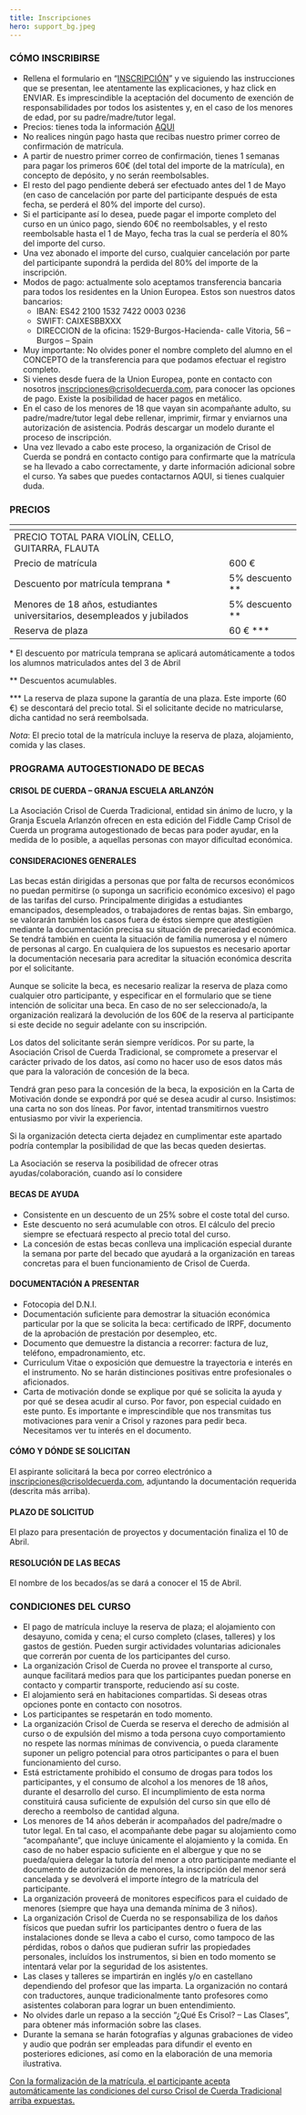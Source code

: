 ```yaml
---
title: Inscripciones
hero: support_bg.jpeg
---
```


### CÓMO INSCRIBIRSE

- Rellena el formulario en “[INSCRIPCIÓN](https://crisol.lobber.eu)” y ve siguiendo las instrucciones que se presentan, lee atentamente las explicaciones, y haz click en ENVIAR. Es imprescindible la aceptación del documento de exención de responsabilidades por todos los asistentes y, en el caso de los menores de edad, por su padre/madre/tutor legal.
- Precios: tienes toda la información [AQUI](#precios)
- No realices ningún pago hasta que recibas nuestro primer correo de confirmación de matrícula.
- A partir de nuestro primer correo de confirmación, tienes 1 semanas para pagar los primeros 60€ (del total del importe de la matrícula), en concepto de depósito, y no serán reembolsables.
- El resto del pago pendiente deberá ser efectuado antes del 1 de Mayo (en caso de cancelación por parte del participante después de esta fecha, se perderá el 80% del importe del curso).
- Si el participante así lo desea, puede pagar el importe completo del curso en un único pago, siendo 60€ no reembolsables, y el resto reembolsable hasta el 1 de Mayo, fecha tras la cual se perdería el 80% del importe del curso.
- Una vez abonado el importe del curso, cualquier cancelación por parte del participante supondrá la perdida del 80% del importe de la inscripción.
- Modos de pago: actualmente solo aceptamos transferencia bancaria para todos los residentes en la Union Europea. Estos son nuestros datos bancarios:
  - IBAN: ES42 2100 1532 7422 0003 0236
  - SWIFT: CAIXESBBXXX
  - DIRECCION de la oficina: 1529-Burgos-Hacienda- calle Vitoria, 56 – Burgos – Spain
- Muy importante: No olvides poner el nombre completo del alumno en el CONCEPTO de la transferencia para que podamos efectuar el registro completo.
- Si vienes desde fuera de la Union Europea, ponte en contacto con nosotros inscripciones@crisoldecuerda.com, para conocer las opciones de pago. Existe la posibilidad de hacer pagos en metálico.
- En el caso de los menores de 18 que vayan sin acompañante adulto, su padre/madre/tutor legal debe rellenar, imprimir, firmar y enviarnos una autorización de asistencia. Podrás descargar un modelo durante el proceso de inscripción.
- Una vez llevado a cabo este proceso, la organización de Crisol de Cuerda se pondrá en contacto contigo para confirmarte que la matrícula se ha llevado a cabo correctamente, y darte información adicional sobre el curso.
  Ya sabes que puedes contactarnos AQUI, si tienes cualquier duda.

### PRECIOS

| <!-- -->                                                                 | <!-- -->          |
| ------------------------------------------------------------------------ | ----------------- |
| PRECIO TOTAL PARA VIOLÍN, CELLO, GUITARRA, FLAUTA                        |                   |
| Precio de matrícula                                                      | 600 €             |
| Descuento por matrícula temprana \*                                      | 5% descuento \*\* |
| Menores de 18 años, estudiantes universitarios, desempleados y jubilados | 5% descuento \*\* |
| Reserva de plaza                                                         | 60 € \*\*\*       |

\* El descuento por matrícula temprana se aplicará automáticamente a todos los alumnos matriculados antes del 3 de Abril

\*\* Descuentos acumulables.

\*\*\* La reserva de plaza supone la garantía de una plaza. Este importe (60 €) se descontará del precio total. Si el solicitante decide no matricularse, dicha cantidad no será reembolsada.

_Nota_: El precio total de la matrícula incluye la reserva de plaza, alojamiento, comida y las clases.

### PROGRAMA AUTOGESTIONADO DE BECAS

#### CRISOL DE CUERDA – GRANJA ESCUELA ARLANZÓN

La Asociación Crisol de Cuerda Tradicional, entidad sin ánimo de lucro, y la Granja Escuela Arlanzón ofrecen en esta edición del Fiddle Camp Crisol de Cuerda un programa autogestionado de becas para poder ayudar, en la medida de lo posible, a aquellas personas con mayor dificultad económica.

#### CONSIDERACIONES GENERALES

Las becas están dirigidas a personas que por falta de recursos económicos no puedan permitirse (o suponga un sacrificio económico excesivo) el pago de las tarifas del curso. Principalmente dirigidas a estudiantes emancipados, desempleados, o trabajadores de rentas bajas. Sin embargo, se valorarán también los casos fuera de éstos siempre que atestigüen mediante la documentación precisa su situación de precariedad económica. Se tendrá también en cuenta la situación de familia numerosa y el número de personas al cargo. En cualquiera de los supuestos es necesario aportar la documentación necesaria para acreditar la situación económica descrita por el solicitante.

Aunque se solicite la beca, es necesario realizar la reserva de plaza como cualquier otro participante, y especificar en el formulario que se tiene intención de solicitar una beca. En caso de no ser seleccionado/a, la organización realizará la devolución de los 60€ de la reserva al participante si este decide no seguir adelante con su inscripción.

Los datos del solicitante serán siempre verídicos. Por su parte, la Asociación Crisol de Cuerda Tradicional, se compromete a preservar el carácter privado de los datos, así como no hacer uso de esos datos más que para la valoración de concesión de la beca.

Tendrá gran peso para la concesión de la beca, la exposición en la Carta de Motivación donde se expondrá por qué se desea acudir al curso. Insistimos: una carta no son dos líneas. Por favor, intentad transmitirnos vuestro entusiasmo por vivir la experiencia.

Si la organización detecta cierta dejadez en cumplimentar este apartado podría contemplar la posibilidad de que las becas queden desiertas.

La Asociación se reserva la posibilidad de ofrecer otras ayudas/colaboración, cuando así lo considere

#### BECAS DE AYUDA

- Consistente en un descuento de un 25% sobre el coste total del curso.
- Este descuento no será acumulable con otros. El cálculo del precio siempre se efectuará respecto al precio total del curso.
- La concesión de estas becas conlleva una implicación especial durante la semana por parte del becado que ayudará a la organización en tareas concretas para el buen funcionamiento de Crisol de Cuerda.

#### DOCUMENTACIÓN A PRESENTAR

- Fotocopia del D.N.I.
- Documentación suficiente para demostrar la situación económica particular por la que se solicita la beca: certificado de IRPF, documento de la aprobación de prestación por desempleo, etc.
- Documento que demuestre la distancia a recorrer: factura de luz, teléfono, empadronamiento, etc.
- Curriculum Vitae o exposición que demuestre la trayectoria e interés en el instrumento. No se harán distinciones positivas entre profesionales o aficionados.
- Carta de motivación donde se explique por qué se solicita la ayuda y por qué se desea acudir al curso. Por favor, pon especial cuidado en este punto. Es importante e imprescindible que nos transmitas tus motivaciones para venir a Crisol y razones para pedir beca. Necesitamos ver tu interés en el documento.

#### CÓMO Y DÓNDE SE SOLICITAN

El aspirante solicitará la beca por correo electrónico a [inscripciones@crisoldecuerda.com](mailto:inscripciones@crisoldecuerda.com), adjuntando la documentación requerida (descrita más arriba).

#### PLAZO DE SOLICITUD

El plazo para presentación de proyectos y documentación finaliza el 10 de Abril.

#### RESOLUCIÓN DE LAS BECAS

El nombre de los becados/as se dará a conocer el 15 de Abril.

### CONDICIONES DEL CURSO

- El pago de matrícula incluye la reserva de plaza; el alojamiento con desayuno, comida y cena; el curso completo (clases, talleres) y los gastos de gestión. Pueden surgir actividades voluntarias adicionales que correrán por cuenta de los participantes del curso.
- La organización Crisol de Cuerda no provee el transporte al curso, aunque facilitará medios para que los participantes puedan ponerse en contacto y compartir transporte, reduciendo así su coste.
- El alojamiento será en habitaciones compartidas. Si deseas otras opciones ponte en contacto con nosotros.
- Los participantes se respetarán en todo momento.
- La organización Crisol de Cuerda se reserva el derecho de admisión al curso o de expulsión del mismo a toda persona cuyo comportamiento no respete las normas mínimas de convivencia, o pueda claramente suponer un peligro potencial para otros participantes o para el buen funcionamiento del curso.
- Está estrictamente prohibido el consumo de drogas para todos los participantes, y el consumo de alcohol a los menores de 18 años, durante el desarrollo del curso. El incumplimiento de esta norma constituirá causa suficiente de expulsión del curso sin que ello dé derecho a reembolso de cantidad alguna.
- Los menores de 14 años deberán ir acompañados del padre/madre o tutor legal. En tal caso, el acompañante debe pagar su alojamiento como “acompañante”, que incluye únicamente el alojamiento y la comida. En caso de no haber espacio suficiente en el albergue y que no se pueda/quiera delegar la tutoría del menor a otro participante mediante el documento de autorización de menores, la inscripción del menor será cancelada y se devolverá el importe íntegro de la matrícula del participante.
- La organización proveerá de monitores específicos para el cuidado de menores (siempre que haya una demanda mínima de 3 niños).
- La organización Crisol de Cuerda no se responsabiliza de los daños físicos que puedan sufrir los participantes dentro o fuera de las instalaciones donde se lleva a cabo el curso, como tampoco de las pérdidas, robos o daños que pudieran sufrir las propiedades personales, incluídos los instrumentos, si bien en todo momento se intentará velar por la seguridad de los asistentes.
- Las clases y talleres se impartirán en inglés y/o en castellano dependiendo del profesor que las imparta. La organización no contará con traductores, aunque tradicionalmente tanto profesores como asistentes colaboran para lograr un buen entendimiento.
- No olvides darle un repaso a la sección “¿Qué Es Crisol? – Las Clases”, para obtener más información sobre las clases.
- Durante la semana se harán fotografías y algunas grabaciones de video y audio que podrán ser empleadas para difundir el evento en posteriores ediciones, así como en la elaboración de una memoria ilustrativa.

<u>Con la formalización de la matrícula, el participante acepta automáticamente las condiciones del curso Crisol de Cuerda Tradicional arriba expuestas.</u>
